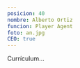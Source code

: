 ```yaml
---
posicion: 40
nombre: Alberto Ortiz 
funcion: Player Agent
foto: an.jpg
CEO: true
---
```

Currículum...
